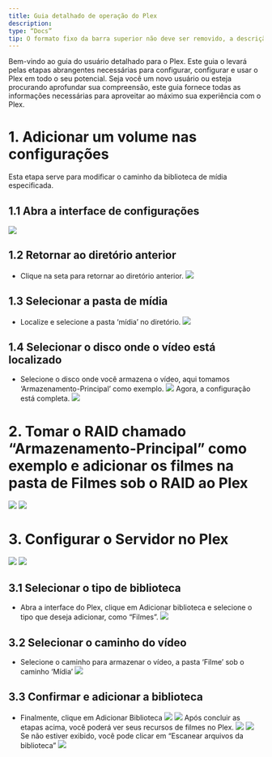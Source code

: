 ```yaml
---
title: Guia detalhado de operação do Plex
description:
type: “Docs”
tip: O formato fixo da barra superior não deve ser removido, a descrição é a descrição do artigo, e se não for preenchida, será cortada a primeira parte do conteúdo.
---
```

Bem-vindo ao guia do usuário detalhado para o Plex. Este guia o levará pelas etapas abrangentes necessárias para configurar, configurar e usar o Plex em todo o seu potencial. Seja você um novo usuário ou esteja procurando aprofundar sua compreensão, este guia fornece todas as informações necessárias para aproveitar ao máximo sua experiência com o Plex.
# 1. Adicionar um volume nas configurações
Esta etapa serve para modificar o caminho da biblioteca de mídia especificada.

## 1.1 Abra a interface de configurações
![](https://manage.icewhale.io/api/static/docs/1722495163098_image.png)
## 1.2 Retornar ao diretório anterior
- Clique na seta para retornar ao diretório anterior.
![](https://manage.icewhale.io/api/static/docs/1722495186583_image.png)
## 1.3 Selecionar a pasta de mídia
- Localize e selecione a pasta ‘mídia’ no diretório.
![](https://manage.icewhale.io/api/static/docs/1722495229011_image.png)
## 1.4 Selecionar o disco onde o vídeo está localizado
- Selecione o disco onde você armazena o vídeo, aqui tomamos ‘Armazenamento-Principal’ como exemplo.
![](https://manage.icewhale.io/api/static/docs/1722495260658_image.png)
Agora, a configuração está completa.
![](https://manage.icewhale.io/api/static/docs/1722495281297_image.png)
# 2. Tomar o RAID chamado “Armazenamento-Principal” como exemplo e adicionar os filmes na pasta de Filmes sob o RAID ao Plex
![](https://manage.icewhale.io/api/static/docs/1722495303837_image.png)
![](https://manage.icewhale.io/api/static/docs/1722495311558_image.png)
# 3. Configurar o Servidor no Plex
![](https://manage.icewhale.io/api/static/docs/1722495336887_image.png)
![](https://manage.icewhale.io/api/static/docs/1722495343850_image.png)
## 3.1 Selecionar o tipo de biblioteca
- Abra a interface do Plex, clique em Adicionar biblioteca e selecione o tipo que deseja adicionar, como “Filmes”.
![](https://manage.icewhale.io/api/static/docs/1722495375567_image.png)
## 3.2 Selecionar o caminho do vídeo
- Selecione o caminho para armazenar o vídeo, a pasta ‘Filme’ sob o caminho ‘Mídia’
![](https://manage.icewhale.io/api/static/docs/1722495404919_image.png)
## 3.3 Confirmar e adicionar a biblioteca
- Finalmente, clique em Adicionar Biblioteca
![](https://manage.icewhale.io/api/static/docs/1722495461636_image.png)
![](https://manage.icewhale.io/api/static/docs/1722495470196_image.png)
Após concluir as etapas acima, você poderá ver seus recursos de filmes no Plex.
![](https://manage.icewhale.io/api/static/docs/1722495501016_image.png)
![](https://manage.icewhale.io/api/static/docs/1722495509652_image.png)
Se não estiver exibido, você pode clicar em “Escanear arquivos da biblioteca”
![](https://manage.icewhale.io/api/static/docs/1722495527521_image.png)